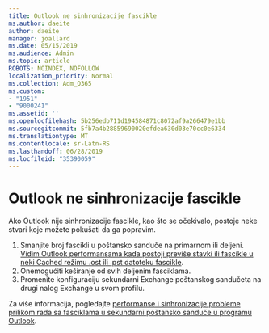 ```yaml
---
title: Outlook ne sinhronizacije fascikle
ms.author: daeite
author: daeite
manager: joallard
ms.date: 05/15/2019
ms.audience: Admin
ms.topic: article
ROBOTS: NOINDEX, NOFOLLOW
localization_priority: Normal
ms.collection: Adm_O365
ms.custom:
- "1951"
- "9000241"
ms.assetid: ''
ms.openlocfilehash: 5b256edb711d194584871c8072af9a266479e1bb
ms.sourcegitcommit: 5fb7a4b28859690020efdea630d03e70cc0e6334
ms.translationtype: MT
ms.contentlocale: sr-Latn-RS
ms.lasthandoff: 06/28/2019
ms.locfileid: "35390059"
---
```

# <a name="outlook-not-synching-folders"></a>Outlook ne sinhronizacije fascikle

Ako Outlook nije sinhronizacije fascikle, kao što se očekivalo, postoje neke stvari koje možete pokušati da ga popravim.

1. Smanjite broj fascikli u poštansko sanduče na primarnom ili deljeni. [Vidim Outlook performansama kada postoji previše stavki ili fascikle u neki Cached režimu .ost ili .pst datoteku fascikle](https://support.microsoft.com/help/2768656).
2. Onemogućiti keširanje od svih deljenim fasciklama.
3. Promenite konfiguraciju sekundarni Exchange poštanskog sandučeta na drugi nalog Exchange u svom profilu.

Za više informacija, pogledajte [performanse i sinhronizacije probleme prilikom rada sa fasciklama u sekundarni poštansko sanduče u programu Outlook](https://support.microsoft.com/help/3115602).